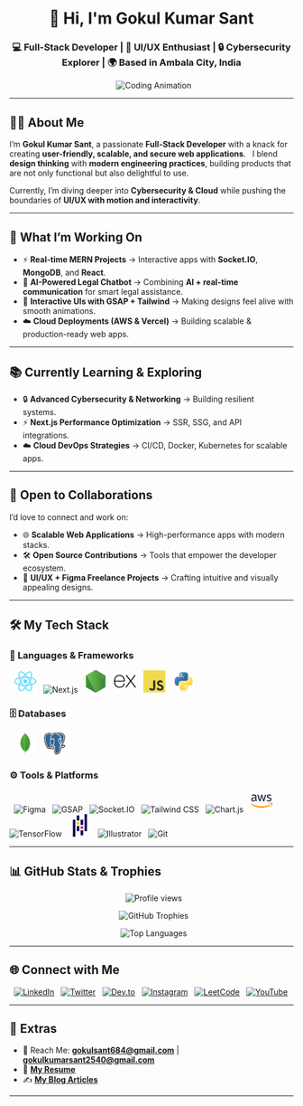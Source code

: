 
<h1 align="center">👋 Hi, I'm Gokul Kumar Sant</h1>

<h3 align="center">💻 Full-Stack Developer | 🎨 UI/UX Enthusiast | 🔒 Cybersecurity Explorer | 🌍 Based in Ambala City, India</h3>

<p align="center">
  <img src="https://media0.giphy.com/media/v1.Y2lkPTc5MGI3NjExMGdqcDN4Z201MWdhbGQxbjBvM214d2h5d3YyZ2prZWZyZDFhZGEwdiZlcD12MV9naWZzX3NlYXJjaCZjdD1n/CrFLL3CnRpw5ddlBMm/giphy.webp" width="250" alt="Coding Animation" />
</p>

---

## 👨‍💻 About Me

I’m **Gokul Kumar Sant**, a passionate **Full-Stack Developer** with a knack for creating **user-friendly, scalable, and secure web applications**.  
I blend **design thinking** with **modern engineering practices**, building products that are not only functional but also delightful to use.  

Currently, I’m diving deeper into **Cybersecurity & Cloud** while pushing the boundaries of **UI/UX with motion and interactivity**.  

---

## 🚀 What I’m Working On

- ⚡ **Real-time MERN Projects** → Interactive apps with **Socket.IO**, **MongoDB**, and **React**.  
- 🤖 **AI-Powered Legal Chatbot** → Combining **AI + real-time communication** for smart legal assistance.  
- 🎨 **Interactive UIs with GSAP + Tailwind** → Making designs feel alive with smooth animations.  
- ☁️ **Cloud Deployments (AWS & Vercel)** → Building scalable & production-ready web apps.  

---

## 📚 Currently Learning & Exploring

- 🔒 **Advanced Cybersecurity & Networking** → Building resilient systems.  
- ⚡ **Next.js Performance Optimization** → SSR, SSG, and API integrations.  
- ☁️ **Cloud DevOps Strategies** → CI/CD, Docker, Kubernetes for scalable apps.  

---

## 🤝 Open to Collaborations

I’d love to connect and work on:  
- 🌐 **Scalable Web Applications** → High-performance apps with modern stacks.  
- 🛠️ **Open Source Contributions** → Tools that empower the developer ecosystem.  
- 🎨 **UI/UX + Figma Freelance Projects** → Crafting intuitive and visually appealing designs.  

---

## 🛠️ My Tech Stack

### 🌟 Languages & Frameworks  
<p align="left">
  <img src="https://raw.githubusercontent.com/devicons/devicon/master/icons/react/react-original.svg" width="40" height="40" alt="React"/>
  <img src="https://cdn.worldvectorlogo.com/logos/nextjs-2.svg" width="40" height="40" alt="Next.js"/>
  <img src="https://raw.githubusercontent.com/devicons/devicon/master/icons/nodejs/nodejs-original.svg" width="40" height="40" alt="Node.js"/>
  <img src="https://raw.githubusercontent.com/devicons/devicon/master/icons/express/express-original.svg" width="40" height="40" alt="Express"/>
  <img src="https://raw.githubusercontent.com/devicons/devicon/master/icons/javascript/javascript-original.svg" width="40" height="40" alt="JavaScript"/>
  <img src="https://raw.githubusercontent.com/devicons/devicon/master/icons/python/python-original.svg" width="40" height="40" alt="Python"/>
</p>

### 🗄️ Databases  
<p align="left">
  <img src="https://raw.githubusercontent.com/devicons/devicon/master/icons/mongodb/mongodb-original.svg" width="40" height="40" alt="MongoDB"/>
  <img src="https://raw.githubusercontent.com/devicons/devicon/master/icons/postgresql/postgresql-original.svg" width="40" height="40" alt="PostgreSQL"/>
</p>

### ⚙️ Tools & Platforms  
<p align="left">
  <img src="https://cdn.worldvectorlogo.com/logos/figma-1.svg" width="40" height="40" alt="Figma"/>
  <img src="https://www.svgrepo.com/show/373656/gsap.svg" width="40" height="40" alt="GSAP"/>
  <img src="https://socket.io/images/logo.svg" width="40" height="40" alt="Socket.IO"/>
  <img src="https://www.vectorlogo.zone/logos/tailwindcss/tailwindcss-icon.svg" width="40" height="40" alt="Tailwind CSS"/>
  <img src="https://www.chartjs.org/media/logo-title.svg" width="40" height="40" alt="Chart.js"/>
  <img src="https://raw.githubusercontent.com/devicons/devicon/master/icons/amazonwebservices/amazonwebservices-original.svg" width="40" height="40" alt="AWS"/>
  <img src="https://www.vectorlogo.zone/logos/tensorflow/tensorflow-icon.svg" width="40" height="40" alt="TensorFlow"/>
  <img src="https://raw.githubusercontent.com/devicons/devicon/master/icons/pandas/pandas-original.svg" width="40" height="40" alt="Pandas"/>
  <img src="https://www.vectorlogo.zone/logos/adobe_illustrator/adobe_illustrator-icon.svg" width="40" height="40" alt="Illustrator"/>
  <img src="https://www.vectorlogo.zone/logos/git-scm/git-scm-icon.svg" width="40" height="40" alt="Git"/>
</p>

---

## 📊 GitHub Stats & Trophies  

<p align="center">
  <img src="https://komarev.com/ghpvc/?username=gokuls-bit&label=Profile%20Views&color=0e75b6&style=flat" alt="Profile views"/>
</p>

<p align="center">
  <img src="https://github-profile-trophy.vercel.app/?username=gokuls-bit&theme=onedark&row=2&column=4" alt="GitHub Trophies"/>
</p>

<p align="center">
  <img src="https://github-readme-stats.vercel.app/api/top-langs?username=gokuls-bit&show_icons=true&locale=en&layout=compact" alt="Top Languages"/>
</p>

---

## 🌐 Connect with Me  

<p align="left">
  <a href="https://www.linkedin.com/in/gokul-kumar-sant-581145205/" target="_blank"><img src="https://cdn.jsdelivr.net/npm/simple-icons@3.0.1/icons/linkedin.svg" width="30" height="30" alt="LinkedIn"/></a>
  <a href="https://twitter.com/gokulsantamb" target="_blank"><img src="https://cdn.jsdelivr.net/npm/simple-icons@3.0.1/icons/twitter.svg" width="30" height="30" alt="Twitter"/></a>
  <a href="https://dev.to/gokulkumarsant" target="_blank"><img src="https://cdn.jsdelivr.net/npm/simple-icons@3.0.1/icons/dev-dot-to.svg" width="30" height="30" alt="Dev.to"/></a>
  <a href="https://instagram.com/gokulsantt" target="_blank"><img src="https://cdn.jsdelivr.net/npm/simple-icons@3.0.1/icons/instagram.svg" width="30" height="30" alt="Instagram"/></a>
  <a href="https://www.leetcode.com/gokul_kumar_sant" target="_blank"><img src="https://cdn.jsdelivr.net/npm/simple-icons@3.0.1/icons/leetcode.svg" width="30" height="30" alt="LeetCode"/></a>
  <a href="https://www.youtube.com/c/gokulsant" target="_blank"><img src="https://cdn.jsdelivr.net/npm/simple-icons@3.0.1/icons/youtube.svg" width="30" height="30" alt="YouTube"/></a>
</p>

---

## 📄 Extras  

- 📧 Reach Me: **gokulsant684@gmail.com** | **gokulkumarsant2540@gmail.com**  
- 📄 [**My Resume**](https://acrobat.adobe.com/id/urn:aaid:sc:AP:6ae756a3-126a-465e-adf5-d9ac3e87ca5b)  
- ✍️ [**My Blog Articles**](https://www.blogger.com/blog/posts/4543191805551320646?hl=en)  

---
